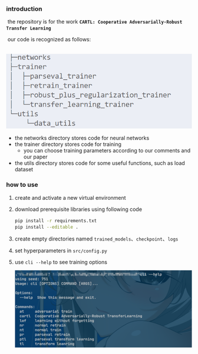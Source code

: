### introduction 

​	the repository is for the work **`CARTL: Cooperative Adversarially-Robust Transfer Learning`**

​	our code is recognized as follows:

​	![image-20201104083150783](imgs/image-20201104083150783.png)

- the networks directory stores code for neural networks
- the trainer directory stores code for training
  - you can choose training parameters according to our comments and our paper
- the utils directory stores code for some useful functions, such as load dataset

### how to use

1. create and activate a new virtual environment

2. download prerequisite libraries using following code

   ```bash
   pip install -r requirements.txt
   pip install --editable .
   ```

3. create empty directories named `trained_models`、`checkpoint`、`logs`

4. set hyperparameters in `src/config.py`

5. use `cli --help` to see training options

   ![image-20201225110921457](readme.assets/image-20201225110921457.png)

